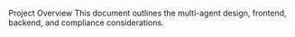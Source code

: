 Project Overview
This document outlines the multi-agent design, frontend, backend, and compliance considerations.


